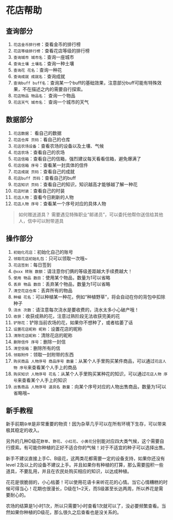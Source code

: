 # 花店帮助

## 查询部分

1. `花店金币排行榜`：查看金币的排行榜
2. `花店等级排行榜`：查看花店等级的排行榜
3. `查询城市 城市名`：查询一座城市
4. `查询土壤 土壤名`：查询一种土壤
5. `查询花 花名`：查询一种花
6. `查询成就 成就名`：查询成就
7. `查询buff buff名`：查询某一个buff的基础效果，注意部分buff可能有特殊效果，不在描述之内的需要自行探索。
8. `花店物品 物品名`： 查询一个物品
9. `花店天气 城市名`： 查询一个城市的天气

## 数据部分

1. `花店数据`： 看自己的数据
2. `花店仓库 页码`：看自己的仓库
3. `花店农场设备`：查看农场的设备以及土壤、气候
4. `花店农场`：查看自己的农场
5. `花店信箱`：查看自己的信箱，强烈建议每天看看信箱，避免爆满了
6. `花店信箱 序号`：查看某一封具体的信件
7. `花店成就 页码`：查看自己的成就
8. `花店buff 页码`：查看自己的buff
9. `花店知识 页码`：查看自己的知识，知识越高才能够越了解一种花
10. `花店时装`：查看自己的时装
11. `花店人物`：查看今日刷新的人物
12. `花店人物 序号`：查看某一个序号对应的具体人物

> 如何赠送道具？
> 需要遇见特殊职业“邮递员”，可以委托他帮你送信给其他人，信中可以附带道具
> 

## 操作部分

1. `初始化花店`：初始化自己的账号
2. `领取花店初始礼包`：只可以领取一次哦~
3. `花店签到`：每日签到
4. `@xxx 转账 数额`：请注意你们俩的等级差距越大手续费越大！
5. `使用 物品 数目`：使用某个物品，数量为1可以省略
6. `丢弃 物品 数目`：丢弃某个物品，数量为1可以省略
7. `清空花店仓库`：丢弃所有的物品
8. `种植 花名`：可以种植某一种花，例如“种植野草”，将会自动在你的背包中扣除种子
9. `浇水 次数`：请注意每次浇水是要收费的，浇水太多小心破产哦！
10. `收获`：收获成熟的花，注意过熟阶段无法收获完美的花
11. `铲除花`：铲除当前农场的花，如果你不想种了，或者枯萎了话
12. `设置花店昵称 昵称`：设置花店的昵称
13. `清除花店昵称`：清除花店的昵称
14. `删除信件 序号`：删除一封信
15. `清空信箱`：删除所有的信
16. `领取附件`：领取一封附带的东西
17. `购买商品 人物序号 商品序号 数量`：从某个人手里购买某件商品，可以通过`花店人物 序号`来查看某个人手上的商品
18. `购买知识 人物序号 花名`：从某个人手里购买某种花的知识，可以通过`花店人物 序号`来查看某个人手上的知识
19. `出售商品 人物序号 道具名 数量`：向某个序号对应的人物出售商品，数量为1可以省略哦~



## 新手教程

新手前期`杂草`是非常重要的物资！因为杂草几乎可以在所有环境下生存，可以带来极其稳定的收入。

另外的几种D级花`野草`、`野花`、`小红花`、`小黄花`分别能对应四大类气候，这个需要自行摸索。有可能你种植的正好不适合你的气候！对于不适宜的种子可以选择出售。

新手不建议直接上手C、B级花，这两类花都需要一定的设备支持，如果你还没有level 2及以上的设备不建议上手。并且如果你有种植的打算，那么需要囤积一些道具，不要乱用，并且在农民处购买相应的知识，以达成种植。

花花是很脆弱的，小心枯萎！可以使用花语卡来听花花的心情。当它心情糟糕的时候可得当心！花期也很漫长，D级在1~2天，而S级甚至长达两周，所以养花是需要耐心的。

农场的结算是1小时1次，所以只需要1小时查看1次就可以了，没必要频繁查看。当然如果你种植的D级花，那么很久之后查看也是没关系的。
